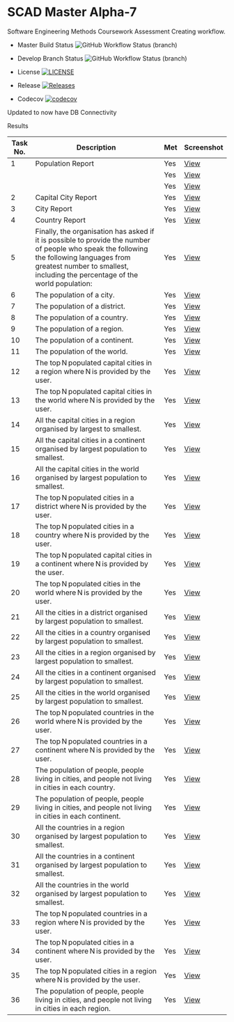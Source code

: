 # SCAD Master Alpha-7



Software Engineering Methods Coursework Assessment
Creating workflow.

* Master Build Status  ![GitHub Workflow Status (branch)](https://img.shields.io/github/actions/workflow/status/carolinemcsherry/SCAD/main.yml?branch=master)

* Develop Branch Status ![GitHub Workflow Status (branch)](https://img.shields.io/github/actions/workflow/status/carolinemcsherry/SCAD/main.yml?branch=develop)

* License [![LICENSE](https://img.shields.io/github/license/carolinemcsherry/SCAD.svg?style=flat-square)](https://github.com/carolinemcsherry/SCAD/blob/master/LICENSE)

* Release [![Releases](https://img.shields.io/github/release/carolinemcsherry/SCAD/all.svg?style=flat-square)](https://github.com/<username>/<repository>/releases)

* Codecov [![codecov](https://codecov.io/gh/carolinemcsherry/SCAD/graph/badge.svg?token=U106UJCD26)](https://codecov.io/gh/carolinemcsherry/SCAD)

Updated to now have DB Connectivity


Results

| Task No. | Description                                                                                     | Met | Screenshot           |
|----------|-------------------------------------------------------------------------------------------------|-----|----------------------|
| 1        | Population Report                  | Yes | [View](https://github.com/carolinemcsherry/SCAD/blob/master/images/1a.png) |
|          |                                                                                                 | Yes | [View](https://github.com/carolinemcsherry/SCAD/blob/master/images/1b.png) |
|          |                                                                                                 | Yes | [View](https://github.com/carolinemcsherry/SCAD/blob/master/images/1c.png) |
| 2        | Capital City Report                                                                             | Yes | [View](https://github.com/carolinemcsherry/SCAD/blob/master/images/2.png) |
| 3        | City Report                                                                                     | Yes | [View](https://github.com/carolinemcsherry/SCAD/blob/master/images/3.png) |
| 4        | Country Report                                                                                  | Yes | [View](https://github.com/carolinemcsherry/SCAD/blob/master/images/4.png) |
| 5        | Finally, the organisation has asked if it is possible to provide the number of people who speak the following the following languages from greatest number to smallest, including the percentage of the world population: | Yes | [View](https://github.com/carolinemcsherry/SCAD/blob/master/images/5.png) |
| 6        | The population of a city.                                                                      | Yes | [View](https://github.com/carolinemcsherry/SCAD/blob/master/images/6.png) |
| 7        | The population of a district.                                                                  | Yes | [View](https://github.com/carolinemcsherry/SCAD/blob/master/images/7.png) |
| 8        | The population of a country.                                                                   | Yes | [View](https://github.com/carolinemcsherry/SCAD/blob/master/images/8.png) |
| 9        | The population of a region.                                                                    | Yes | [View](https://github.com/carolinemcsherry/SCAD/blob/master/images/9.png) |
| 10       | The population of a continent.                                                                 | Yes | [View](https://github.com/carolinemcsherry/SCAD/blob/master/images/10.png) |
| 11       | The population of the world.                                                                   | Yes | [View](https://github.com/carolinemcsherry/SCAD/blob/master/images/11.png) |
| 12       | The top N populated capital cities in a region where N is provided by the user.                 | Yes | [View](https://github.com/carolinemcsherry/SCAD/blob/master/images/12.png) |
| 13       | The top N populated capital cities in the world where N is provided by the user.                | Yes | [View](https://github.com/carolinemcsherry/SCAD/blob/master/images/13.png) |
| 14       | All the capital cities in a region organised by largest to smallest.                             | Yes | [View](https://github.com/carolinemcsherry/SCAD/blob/master/images/14.png) |
| 15       | All the capital cities in a continent organised by largest population to smallest.               | Yes | [View](https://github.com/carolinemcsherry/SCAD/blob/master/images/15.png) |
| 16       | All the capital cities in the world organised by largest population to smallest.                 | Yes | [View](https://github.com/carolinemcsherry/SCAD/blob/master/images/16.png) |
| 17       | The top N populated cities in a district where N is provided by the user.                       | Yes | [View](https://github.com/carolinemcsherry/SCAD/blob/master/images/17.png) |
| 18       | The top N populated cities in a country where N is provided by the user.                        | Yes | [View](https://github.com/carolinemcsherry/SCAD/blob/master/images/18.png) |
| 19       | The top N populated capital cities in a continent where N is provided by the user.              | Yes | [View](https://github.com/carolinemcsherry/SCAD/blob/master/images/19.png) |
| 20       | The top N populated cities in the world where N is provided by the user.                        | Yes | [View](https://github.com/carolinemcsherry/SCAD/blob/master/images/20.png) |
| 21       | All the cities in a district organised by largest population to smallest.                         | Yes | [View](https://github.com/carolinemcsherry/SCAD/blob/master/images/21.png) |
| 22       | All the cities in a country organised by largest population to smallest.                          | Yes | [View](https://github.com/carolinemcsherry/SCAD/blob/master/images/22.png) |
| 23       | All the cities in a region organised by largest population to smallest.                           | Yes | [View](https://github.com/carolinemcsherry/SCAD/blob/master/images/23.png) |
| 24       | All the cities in a continent organised by largest population to smallest.                        | Yes | [View](https://github.com/carolinemcsherry/SCAD/blob/master/images/24.png) |
| 25       | All the cities in the world organised by largest population to smallest.                          | Yes | [View](https://github.com/carolinemcsherry/SCAD/blob/master/images/25.png) |
| 26       | The top N populated countries in the world where N is provided by the user.                      | Yes | [View](https://github.com/carolinemcsherry/SCAD/blob/master/images/26.png) |
| 27       | The top N populated countries in a continent where N is provided by the user.                   | Yes | [View](https://github.com/carolinemcsherry/SCAD/blob/master/images/27.png) |
| 28       | The population of people, people living in cities, and people not living in cities in each country. | Yes | [View](https://github.com/carolinemcsherry/SCAD/blob/master/images/28.png) |
| 29       | The population of people, people living in cities, and people not living in cities in each continent. | Yes | [View](https://github.com/carolinemcsherry/SCAD/blob/master/images/29.png) |
| 30       | All the countries in a region organised by largest population to smallest.                        | Yes | [View](https://github.com/carolinemcsherry/SCAD/blob/master/images/30.png) |
| 31       | All the countries in a continent organised by largest population to smallest.                     | Yes | [View](https://github.com/carolinemcsherry/SCAD/blob/master/images/31.png) |
| 32       | All the countries in the world organised by largest population to smallest.                        | Yes | [View](https://github.com/carolinemcsherry/SCAD/blob/master/images/32.png) |
| 33       | The top N populated countries in a region where N is provided by the user.                       | Yes | [View](https://github.com/carolinemcsherry/SCAD/blob/master/images/33.png) |
| 34       | The top N populated cities in a continent where N is provided by the user.                       | Yes | [View](https://github.com/carolinemcsherry/SCAD/blob/master/images/34.png) |
| 35       | The top N populated cities in a region where N is provided by the user.                          | Yes | [View](https://github.com/carolinemcsherry/SCAD/blob/master/images/35.png) |
| 36       | The population of people, people living in cities, and people not living in cities in each region. | Yes | [View](https://github.com/carolinemcsherry/SCAD/blob/master/images/36.png) |
